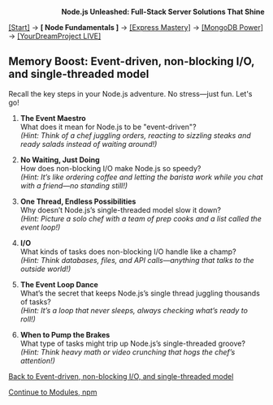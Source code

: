 **<p align="right">Node.js Unleashed: Full-Stack Server Solutions That Shine</p>**

[[Start]](../Introduction.md) → **[ Node Fundamentals ]** → [[Express Mastery]](#express) → [[MongoDB Power]](#mongodb) → [[YourDreamProject LIVE]](#project)

## Memory Boost: Event-driven, non-blocking I/O, and single-threaded model

Recall the key steps in your Node.js adventure. No stress—just fun. Let's go!

1. **The Event Maestro**<br />
   What does it mean for Node.js to be "event-driven"?<br />
   *(Hint: Think of a chef juggling orders, reacting to sizzling steaks and ready salads instead of waiting around!)*
   
2. **No Waiting, Just Doing**<br />
   How does non-blocking I/O make Node.js so speedy?<br />
   *(Hint: It’s like ordering coffee and letting the barista work while you chat with a friend—no standing still!)*
   
3. **One Thread, Endless Possibilities**<br />
   Why doesn’t Node.js’s single-threaded model slow it down?<br />
   *(Hint: Picture a solo chef with a team of prep cooks and a list called the event loop!)*
   
4. **I/O**<br />
   What kinds of tasks does non-blocking I/O handle like a champ?<br />
   *(Hint: Think databases, files, and API calls—anything that talks to the outside world!)*
   
5. **The Event Loop Dance**<br />
   What’s the secret that keeps Node.js’s single thread juggling thousands of tasks?<br />
   *(Hint: It’s a loop that never sleeps, always checking what’s ready to roll!)*
   
6. **When to Pump the Brakes**<br />
   What type of tasks might trip up Node.js’s single-threaded groove?<br />
   *(Hint: Think heavy math or video crunching that hogs the chef’s attention!)*
    
[Back to Event-driven, non-blocking I/O, and single-threaded model](1-3.md)

[Continue to Modules, npm](1-3.md)


